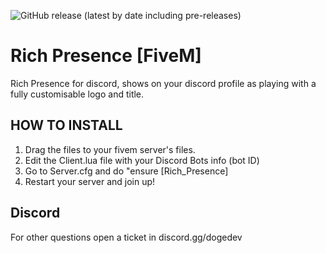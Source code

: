 ![GitHub release (latest by date including pre-releases)](https://img.shields.io/github/v/release/navendu-pottekkat/awesome-readme?include_prereleases)
# Rich Presence [FiveM]
Rich Presence for discord, shows on your discord profile as playing  with a fully customisable logo and title.

## HOW TO INSTALL

1. Drag the files to your fivem server's files.
2. Edit the Client.lua file with your Discord Bots info (bot ID)
3. Go to Server.cfg and do "ensure [Rich_Presence]
4. Restart your server and join up!

## Discord
For other questions open a ticket in discord.gg/dogedev
